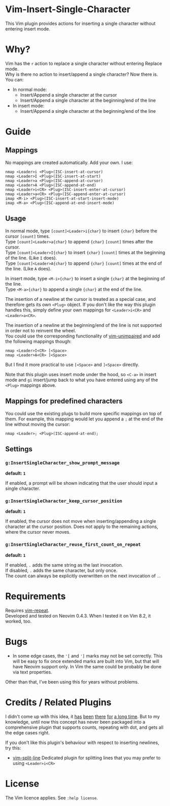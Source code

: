 
# Vim-Insert-Single-Character
This Vim plugin provides actions for inserting a single character without entering insert mode.

# Why?
Vim has the `r` action to replace a single character without entering Replace mode.\
Why is there no action to insert/append a single character? Now there is. You can:
* In normal mode:
    * Insert/Append a single character at the cursor
    * Insert/Append a single character at the beginning/end of the line
* In insert mode:
    * Insert/Append a single character at the beginning/end of the line

# Guide
## Mappings
No mappings are created automatically. Add your own. I use:
```
nmap <Leader>i <Plug>(ISC-insert-at-cursor)
nmap <Leader>I <Plug>(ISC-insert-at-start)
nmap <Leader>a <Plug>(ISC-append-at-cursor)
nmap <Leader>A <Plug>(ISC-append-at-end)
nmap <Leader>i<CR> <Plug>(ISC-insert-enter-at-cursor)
nmap <Leader>a<CR> <Plug>(ISC-append-enter-at-cursor)
imap <M-i> <Plug>(ISC-insert-at-start-insert-mode)
imap <M-a> <Plug>(ISC-append-at-end-insert-mode)
```

## Usage
In normal mode, type `[count]<Leader>i{char}` to insert `{char}` before the cursor `[count]` times.\
Type `[count]<Leader>a{char}` to append `{char}` `[count]` times after the cursor.\
Type `[count]<Leader>I{char}` to insert `{char}` `[count]` times at the beginning of the line. (Like `I` does).\
Type `[count]<Leader>A{char}` to append `{char}` `[count]` times at the end of the line. (Like `A` does).

In insert mode, type `<M-i>{char}` to insert a single `{char}` at the beginning of the line.\
Type `<M-a>{char}` to append a single `{char}` at the end of the line.

The insertion of a newline at the cursor is treated as a special case, and therefore gets its own `<Plug>` object.
If you don't like the way this plugin handles this, simply define your own mappings for `<Leader>i<CR>` and `<Leader>a<CR>`.

The insertion of a newline at the beginning/end of the line is not supported in order not to reinvent the wheel.\
You could use the corresponding functionality of [vim-unimpaired](https://github.com/tpope/vim-unimpaired) and add the following mappings though:
```
nmap <Leader>I<CR> [<Space>
nmap <Leader>A<CR> ]<Space>
```
But I find it more practical to use `[<Space>` and `]<Space>` directly.

Note that this plugin uses insert mode under the hood, so `<C-a>` in insert mode and `gi` insert/jump back to what you have entered using any of the `<Plug>` mappings above.

## Mappings for predefined characters
You could use the existing plugs to build more specific mappings on top of them.
For example, this mapping would let you append a `;` at the end of the line without moving the cursor:
```
nmap <Leader>; <Plug>(ISC-append-at-end);
```

## Settings
### `g:InsertSingleCharacter_show_prompt_message`
**default: `1`**

If enabled, a prompt will be shown indicating that the user should input a single character.

### `g:InsertSingleCharacter_keep_cursor_position`
**default: `1`**

If enabled, the cursor does not move when inserting/appending a single character at the cursor position.
Does not apply to the remaining actions, where the cursor never moves.

### `g:InsertSingleCharacter_reuse_first_count_on_repeat`
**default: `1`**

If enabled, `.` adds the same string as the last invocation.\
If disabled, `.` adds the same character, but only once.\
The count can always be explicitly overwritten on the next invocation of `.`.

# Requirements
Requires [vim-repeat](https://github.com/tpope/vim-repeat).\
Developed and tested on Neovim 0.4.3. When I tested it on Vim 8.2, it worked, too.

# Bugs
* In some edge cases, the `'[` and `']` marks may not be set correctly. This will be easy to fix once extended marks are built into Vim, but that will have Neovim support only. In Vim the same could be probably be done via text properties.

Other than that, I've been using this for years without problems.

# Credits / Related Plugins
I didn't come up with this idea, it [has](https://superuser.com/questions/581572/insert-single-character-in-vim) [been](https://vi.stackexchange.com/questions/5176/is-there-a-way-to-insert-a-single-character-and-then-exit-insert-mode) [there](https://stackoverflow.com/questions/21197820/insert-character-without-entering-insert-mode) [for](https://vim.fandom.com/wiki/Insert_a_single_character) [a long time](https://github.com/rjayatilleka/vim-insert-char).
But to my knowledge, until now this concept has never been packaged into a comprehensive plugin that supports counts, repeating with dot, and gets all the edge cases right.

If you don't like this plugin's behaviour with respect to inserting newlines, try this:
* [vim-split-line](https://github.com/drzel/vim-split-line) Dedicated plugin for splitting lines that you may prefer to using `<Leader>i<CR>`

# License
The Vim licence applies. See `:help license`.
